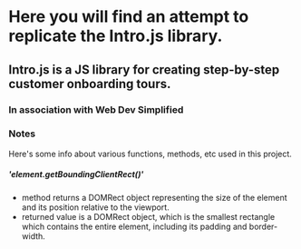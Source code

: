 # Here you will find an attempt to replicate the Intro.js library. 
## Intro.js is a JS library for creating step-by-step customer onboarding tours.

### In association with Web Dev Simplified

### Notes
Here's some info about various functions, methods, etc used in this project.

##### 'element.getBoundingClientRect()' 
- method returns a DOMRect object representing the size of the element and its position relative to the viewport.
- returned value is a DOMRect object, which is the smallest rectangle which contains the entire element, including its padding and border-width. 